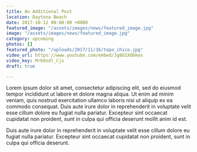 ```yaml
---
title: An Additional Post
location: Daytona Beach
date: 2017-10-12 00:00:00 +0000
featured_image: "/assets/images/news/featured_image.jpg"
image: "/assets/images/news/featured_image.jpg"
category: upcoming
photos: []
featured_photo: "/uploads/2017/11/16/topo_chico.jpg"
video_url: https://www.youtube.com/embed/Jg8U1XObkes
video_key: Mrb9zdl_Cjs
draft: true

---
```

Lorem ipsum dolor sit amet, consectetur adipiscing elit, sed do eiusmod tempor incididunt ut labore et dolore magna aliqua. Ut enim ad minim veniam, quis nostrud exercitation ullamco laboris nisi ut aliquip ex ea commodo consequat. Duis aute irure dolor in reprehenderit in voluptate velit esse cillum dolore eu fugiat nulla pariatur. Excepteur sint occaecat cupidatat non proident, sunt in culpa qui officia deserunt mollit anim id est.

Duis aute irure dolor in reprehenderit in voluptate velit esse cillum dolore eu fugiat nulla pariatur. Excepteur sint occaecat cupidatat non proident, sunt in culpa qui officia deserunt.
